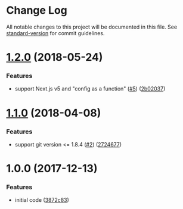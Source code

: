 # Change Log

All notable changes to this project will be documented in this file. See [standard-version](https://github.com/conventional-changelog/standard-version) for commit guidelines.

<a name="1.2.0"></a>
# [1.2.0](https://github.com/nexdrew/next-build-id/compare/v1.1.0...v1.2.0) (2018-05-24)


### Features

* support Next.js v5 and "config as a function" ([#5](https://github.com/nexdrew/next-build-id/issues/5)) ([2b02037](https://github.com/nexdrew/next-build-id/commit/2b02037))



<a name="1.1.0"></a>
# [1.1.0](https://github.com/nexdrew/next-build-id/compare/v1.0.0...v1.1.0) (2018-04-08)


### Features

* support git version <= 1.8.4 ([#2](https://github.com/nexdrew/next-build-id/issues/2)) ([2724677](https://github.com/nexdrew/next-build-id/commit/2724677))



<a name="1.0.0"></a>
# 1.0.0 (2017-12-13)


### Features

* initial code ([3872c83](https://github.com/nexdrew/next-build-id/commit/3872c83))
